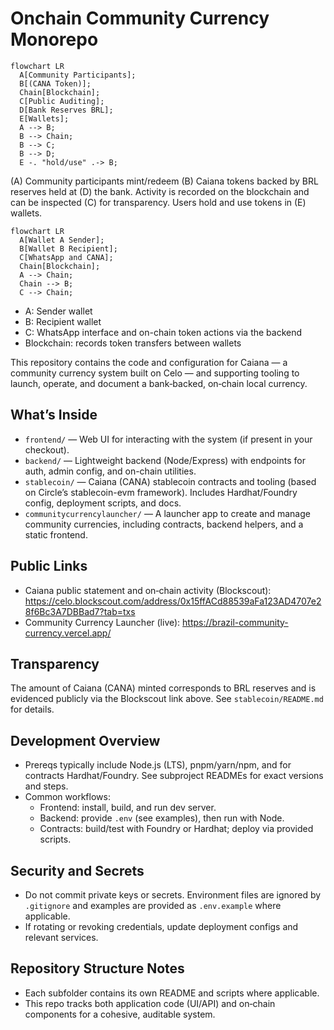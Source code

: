 # Onchain Community Currency Monorepo

```mermaid
flowchart LR
  A[Community Participants];
  B[(CANA Token)];
  Chain[Blockchain];
  C[Public Auditing];
  D[Bank Reserves BRL];
  E[Wallets];
  A --> B;
  B --> Chain;
  B --> C;
  B --> D;
  E -. "hold/use" .-> B;
```

(A) Community participants mint/redeem (B) Caiana tokens backed by BRL reserves held at (D) the bank. Activity is recorded on the blockchain and can be inspected (C) for transparency. Users hold and use tokens in (E) wallets.

```mermaid
flowchart LR
  A[Wallet A Sender];
  B[Wallet B Recipient];
  C[WhatsApp and CANA];
  Chain[Blockchain];
  A --> Chain;
  Chain --> B;
  C --> Chain;
```

- A: Sender wallet
- B: Recipient wallet
- C: WhatsApp interface and on-chain token actions via the backend
- Blockchain: records token transfers between wallets

This repository contains the code and configuration for Caiana — a community currency system built on Celo — and supporting tooling to launch, operate, and document a bank‑backed, on‑chain local currency.

## What’s Inside

- `frontend/` — Web UI for interacting with the system (if present in your checkout).
- `backend/` — Lightweight backend (Node/Express) with endpoints for auth, admin config, and on-chain utilities.
- `stablecoin/` — Caiana (CANA) stablecoin contracts and tooling (based on Circle’s stablecoin-evm framework). Includes Hardhat/Foundry config, deployment scripts, and docs.
- `communitycurrencylauncher/` — A launcher app to create and manage community currencies, including contracts, backend helpers, and a static frontend.

## Public Links

- Caiana public statement and on‑chain activity (Blockscout):
  https://celo.blockscout.com/address/0x15ffACd88539aFa123AD4707e28f6Bc3A7DBBad7?tab=txs
- Community Currency Launcher (live):
  https://brazil-community-currency.vercel.app/

## Transparency

The amount of Caiana (CANA) minted corresponds to BRL reserves and is evidenced publicly via the Blockscout link above. See `stablecoin/README.md` for details.

## Development Overview

- Prereqs typically include Node.js (LTS), pnpm/yarn/npm, and for contracts Hardhat/Foundry. See subproject READMEs for exact versions and steps.
- Common workflows:
  - Frontend: install, build, and run dev server.
  - Backend: provide `.env` (see examples), then run with Node.
  - Contracts: build/test with Foundry or Hardhat; deploy via provided scripts.

## Security and Secrets

- Do not commit private keys or secrets. Environment files are ignored by `.gitignore` and examples are provided as `.env.example` where applicable.
- If rotating or revoking credentials, update deployment configs and relevant services.

## Repository Structure Notes

- Each subfolder contains its own README and scripts where applicable.
- This repo tracks both application code (UI/API) and on‑chain components for a cohesive, auditable system.
